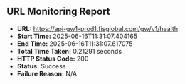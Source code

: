 ## URL Monitoring Report

- **URL:** https://api-gw1-prod1.fisglobal.com/gw/v1/health
- **Start Time:** 2025-06-16T11:31:07.404165
- **End Time:** 2025-06-16T11:31:07.617075
- **Total Time Taken:** 0.21291 seconds
- **HTTP Status Code:** 200
- **Status:** Success
- **Failure Reason:** N/A

